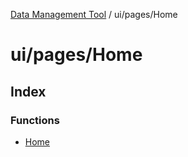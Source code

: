 [Data Management Tool](../../../index.md) / ui/pages/Home

# ui/pages/Home

## Index

### Functions

- [Home](functions/Home.md)
